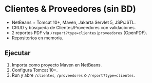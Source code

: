 # Clientes & Proveedores (sin BD)
- NetBeans + Tomcat 10+, Maven, Jakarta Servlet 5, JSP/JSTL.
- CRUD y búsqueda de Clientes/Proveedores con validaciones.
- 2 reportes PDF vía `/report?type=clientes|proveedores` (OpenPDF).
- Repositorios en memoria.

## Ejecutar
1. Importa como proyecto Maven en NetBeans.
2. Configura Tomcat 10+.
3. Run y abre `/clientes`, `/proveedores` o `/report?type=clientes`.

